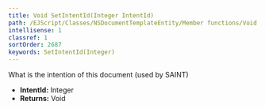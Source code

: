 ```yaml
---
title: Void SetIntentId(Integer IntentId)
path: /EJScript/Classes/NSDocumentTemplateEntity/Member functions/Void SetIntentId(Integer p_0)
intellisense: 1
classref: 1
sortOrder: 2687
keywords: SetIntentId(Integer)
---
```



What is the intention of this document (used by SAINT)



* **IntentId:** Integer
* **Returns:** Void


